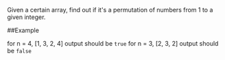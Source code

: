 Given a certain array, find out if it's a permutation of numbers from 1 to a given integer.

##Example

for n = 4, [1, 3, 2, 4] output should be `true`
for n = 3, [2, 3, 2] output should be `false`
